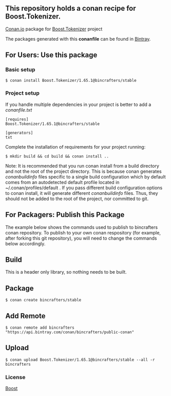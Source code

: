 ## This repository holds a conan recipe for Boost.Tokenizer.

[Conan.io](https://conan.io) package for [Boost.Tokenizer](https://github.com/Boostorg/Tokenizer) project

The packages generated with this **conanfile** can be found in [Bintray](https://bintray.com/bincrafters/public-conan/Boost.Tokenizer%3Abincrafters).

## For Users: Use this package

### Basic setup

    $ conan install Boost.Tokenizer/1.65.1@bincrafters/stable

### Project setup

If you handle multiple dependencies in your project is better to add a *conanfile.txt*

    [requires]
    Boost.Tokenizer/1.65.1@bincrafters/stable

    [generators]
    txt

Complete the installation of requirements for your project running:

    $ mkdir build && cd build && conan install ..
	
Note: It is recommended that you run conan install from a build directory and not the root of the project directory.  This is because conan generates *conanbuildinfo* files specific to a single build configuration which by default comes from an autodetected default profile located in ~/.conan/profiles/default .  If you pass different build configuration options to conan install, it will generate different *conanbuildinfo* files.  Thus, they should not be added to the root of the project, nor committed to git. 

## For Packagers: Publish this Package

The example below shows the commands used to publish to bincrafters conan repository. To publish to your own conan respository (for example, after forking this git repository), you will need to change the commands below accordingly. 

## Build  

This is a header only library, so nothing needs to be built.

## Package 

    $ conan create bincrafters/stable
	
## Add Remote

	$ conan remote add bincrafters "https://api.bintray.com/conan/bincrafters/public-conan"

## Upload

    $ conan upload Boost.Tokenizer/1.65.1@bincrafters/stable --all -r bincrafters

### License
[Boost](www.boost.org/LICENSE_1_0.txt)
